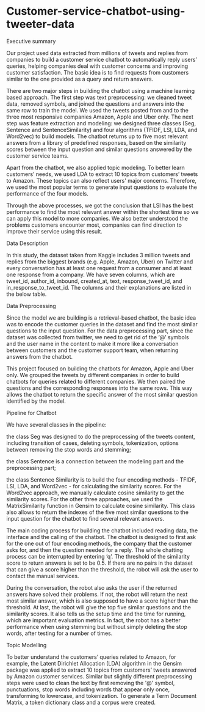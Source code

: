 # Customer-service-chatbot-using-tweeter-data

Executive summary 

Our project used data extracted from millions of tweets and replies from companies to build a customer service chatbot to automatically reply users’ queries, helping companies deal with customer concerns and improving customer satisfaction. The basic idea is to find requests from customers similar to the one provided as a query and return answers. 

There are two major steps in building the chatbot using a machine learning based approach. The first step was text preprocessing: we cleaned tweet data, removed symbols, and joined the questions and answers into the same row to train the model. We used the tweets posted from and to the three most responsive companies Amazon, Apple and Uber only. The next step was feature extraction and modeling: we designed three classes (Seg, Sentence and SentenceSimilarity) and four algorithms (TFIDF, LSI, LDA, and Word2vec) to build models. The chatbot returns up to five most relevant answers from a library of predefined responses, based on the similarity scores between the input question and similar questions answered by the customer service teams.

Apart from the chatbot, we also applied topic modeling. To better learn customers’ needs, we used LDA to extract 10 topics from customers’ tweets to Amazon. These topics can also reflect users' major concerns. Therefore, we used the most popular terms to generate input questions to evaluate the performance of the four models.

Through the above processes, we got the conclusion that LSI has the best performance to find the most relevant answer within the shortest time so we can apply this model to more companies. We also better understood the problems customers encounter most, companies can find direction to improve their service using this result.


Data Description

In this study, the dataset taken from Kaggle includes 3 million tweets and replies from the biggest brands (e.g. Apple, Amazon, Uber) on Twitter and every conversation has at least one request from a consumer and at least one response from a company.  We have seven columns, which are tweet_id, author_id, inbound, created_at, text, response_tweet_id, and in_response_to_tweet_id. The columns and their explanations are listed in the below table.


Data Preprocessing

Since the model we are building is a retrieval-based chatbot, the basic idea was to encode the customer queries in the dataset and find the most similar questions to the input question. For the data preprocessing part, since the dataset was collected from twitter, we need to get rid of the ‘@’ symbols and the user name in the content to make it more like a conversation between customers and the customer support team, when returning answers from the chatbot. 

This project focused on building the chatbots for Amazon, Apple and Uber only. We grouped the tweets by different companies in order to build chatbots for queries related to different companies. We then paired the questions and the corresponding responses into the same rows. This way allows the chatbot to return the specific answer of the most similar question identified by the model.

Pipeline for Chatbot

We have several classes in the pipeline: 

the class Seg was designed to do the preprocessing of the tweets content, including transition of cases, deleting symbols, tokenization, options between removing the stop words and stemming; 

the class Sentence is a connection between the modeling part and the preprocessing part; 

the class Sentence Similarity is to build the four encoding methods - TFIDF, LSI, LDA, and Word2vec - for calculating the similarity scores. For the Word2vec approach, we manually calculate cosine similarity to get the similarity scores. For the other three approaches, we used the MatrixSimilarity function in Gensim to calculate cosine similarity. This class also allows to return the indexes of the five most similar questions to the input question for the chatbot to find several relevant answers.

The main coding process for building the chatbot included reading data, the interface and the calling of the chatbot. The chatbot is designed to first ask for the one out of four encoding methods, the company that the customer asks for, and then the question needed for a reply. The whole chatting process can be interrupted by entering ‘q’. The threshold of the similarity score to return answers is set to be 0.5. If there are no pairs in the dataset that can give a score higher than the threshold, the robot will ask the user to contact the manual services. 

During the conversation, the robot also asks the user if the returned answers have solved their problems. If not, the robot will return the next most similar answer, which is also supposed to have a score higher than the threshold. At last, the robot will give the top five similar questions and the similarity scores. It also tells us the setup time and the time for running, which are important evaluation metrics. In fact, the robot has a better performance when using stemming but without simply deleting the stop words, after testing for a number of times.

Topic Modelling

To better understand the customers’ queries related to Amazon, for example, the Latent Dirichlet Allocation (LDA) algorithm in the Gensim package was applied to extract 10 topics from customers’ tweets answered by Amazon customer services. Similar but slightly different preprocessing steps were used to clean the text by first removing the '@' symbol, punctuations, stop words including words that appear only once, transforming to lowercase, and tokenization. To generate a Term Document Matrix, a token dictionary class and a corpus were created. 

